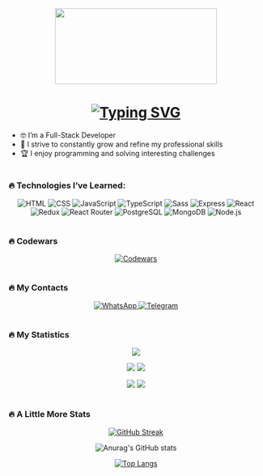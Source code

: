 <div id="header" align="center" background="#FF00C0">

  <img src="https://media.giphy.com/media/Q8xuJjjxQHHJdHn7gJ/giphy.gif" width="320" height="150">

  <h1>
    <a href="https://git.io/typing-svg">
      <img src="https://readme-typing-svg.herokuapp.com?font=Rubik+&weight=600&size=25&duration=1000&pause=1000&color=7900F7&background=00A4FF00&center=true&vCenter=true&repeat=true&width=500&lines=Hello%2C+my+name+is+Vladislav%3B+I+am+a+developer.+Welcome%21" alt="Typing SVG" />
    </a>
  </h1>
</div>

- :nerd_face: I’m a Full-Stack Developer  
- :100: I strive to constantly grow and refine my professional skills  
- :trophy: I enjoy programming and solving interesting challenges  

#
### :fire: Technologies I’ve Learned:

<div id="badges" align="center">
  <img src="https://img.shields.io/badge/HTML5-E34F26?style=for-the-badge&logo=html5&logoColor=white" alt="HTML"/>	
  <img src="https://img.shields.io/badge/CSS3-1572B6?&style=for-the-badge&logo=css3&logoColor=white" alt="CSS"/>
  <img src="https://img.shields.io/badge/JavaScript-F7DF1E?style=for-the-badge&logo=javascript&logoColor=black" alt="JavaScript"/>
  <img src="https://img.shields.io/badge/TypeScript-007ACC?style=for-the-badge&logo=typescript&logoColor=white" alt="TypeScript"/>
  <img src="https://img.shields.io/badge/Sass-CC6699?style=for-the-badge&logo=sass&logoColor=white" alt="Sass"/>
  <img src="https://img.shields.io/badge/Express.js-404D59?style=for-the-badge" alt="Express"/>
  <img src="https://img.shields.io/badge/React-20232A?style=for-the-badge&logo=react&logoColor=61DAFB" alt="React"/>
  <img src="https://img.shields.io/badge/Redux-593D88?style=for-the-badge&logo=redux&logoColor=white" alt="Redux"/>
  <img src="https://img.shields.io/badge/React_Router-CA4245?style=for-the-badge&logo=react-router&logoColor=white" alt="React Router"/>
  <img src="https://img.shields.io/badge/PostgreSQL-316192?style=for-the-badge&logo=postgresql&logoColor=white" alt="PostgreSQL"/>
  <img src="https://img.shields.io/badge/MongoDB-4EA94B?style=for-the-badge&logo=mongodb&logoColor=white" alt="MongoDB"/>
  <img src="https://img.shields.io/badge/Node.js-43853D?style=for-the-badge&logo=node.js&logoColor=white" alt="Node.js"/>
</div>

#
### :fire: Codewars
<div align="center">
  <a href="https://www.codewars.com/users/CHaPiOn777" target="_blank">
    <img src="https://www.codewars.com/users/CHaPiOn777/badges/large" alt="Codewars"/>
  </a>
</div>

#
### :fire: My Contacts
<div id="social" align="center">
  <a href="https://api.whatsapp.com/send?phone=89523080671" target="_blank">
    <img src="https://img.shields.io/badge/WhatsApp-25D366?style=for-the-badge&logo=whatsapp&logoColor=white" alt="WhatsApp"/>
  </a>
  <a href="https://t.me/+79523080671" target="_blank">
    <img src="https://img.shields.io/badge/Telegram-2CA5E0?style=for-the-badge&logo=telegram&logoColor=white" alt="Telegram"/>
  </a>
</div>

#
### :fire: My Statistics
<dl align="center">  
  
  ![](https://github-profile-summary-cards.vercel.app/api/cards/profile-details?username=CHaPiOn777&theme=cobalt)

  ![](https://github-profile-summary-cards.vercel.app/api/cards/most-commit-language?username=CHaPiOn777&theme=cobalt)
  ![](https://github-profile-summary-cards.vercel.app/api/cards/repos-per-language?username=CHaPiOn777&theme=cobalt)

  ![](https://github-profile-summary-cards.vercel.app/api/cards/stats?username=CHaPiOn777&theme=cobalt)
  ![](https://github-profile-summary-cards.vercel.app/api/cards/productive-time?username=CHaPiOn777&theme=cobalt)
</dl>

#
### :fire: A Little More Stats
<dl align="center">  
  
  [![GitHub Streak](https://streak-stats.demolab.com?user=CHaPiOn777&theme=react&hide_border=false&locale=ru&mode=weekly&background=20%2C008990%2C38017E)](https://git.io/streak-stats)

  ![Anurag's GitHub stats](https://github-readme-stats.vercel.app/api?username=CHaPiOn777&center=true&show_icons=true&icon_color=40e0d0&theme=cobalt&bg_color=20%2C008990%2C38017E)

  [![Top Langs](https://github-readme-stats.vercel.app/api/top-langs/?username=CHaPiOn777&layout=compact&theme=cobalt&bg_color=20%2C008990%2C38017E)](https://github.com/anuraghazra/github-readme-stats)
</dl>
